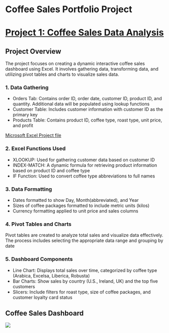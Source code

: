 # Coffee Sales Portfolio Project

# [Project 1: Coffee Sales Data Analysis](https://akedataanalyst.github.io/microsoft_excel_portfolio_proj01-/) 

## Project Overview
The project focuses on creating a dynamic interactive coffee sales dashboard using Excel. It involves gathering data, transforming data, and utilizing pivot tables and charts to visualize sales data.

### 1. Data Gathering 
- Orders Tab: Contains order ID, order date, customer ID, product ID, and quantity. Additional data will be populated using lookup functions
- Customer Table: Includes customer information with customer ID as the primary key
- Products Table: Contains product ID, coffee type, roast type, unit price, and profit

[Microsoft Excel Project file](https://github.com/akeDataAnalyst/microsoft_excel_portfolio_proj01-/blob/main/coffeeOrdersProject.xlsx)
  
### 2. Excel Functions Used 
- XLOOKUP: Used for gathering customer data based on customer ID
- INDEX-MATCH: A dynamic formula for retrieving product information based on product ID and coffee type
- IF Function: Used to convert coffee type abbreviations to full names

### 3. Data Formatting 
- Dates formatted to show Day, Month(abbreviated), and Year
- Sizes of coffee packages formatted to include metric units (kilos)
- Currency formatting applied to unit price and sales columns

### 4. Pivot Tables and Charts
Pivot tables are created to analyze total sales and visualize data effectively. The process includes selecting the appropriate data range and grouping by date 

### 5. Dashboard Components
- Line Chart: Displays total sales over time, categorized by coffee type (Arabica, Excelsa, Liberica, Robusta)
- Bar Charts: Show sales by country (U.S., Ireland, UK) and the top five customers
- Slicers: Include filters for roast type, size of coffee packages, and customer loyalty card status

## Coffee Sales Dashboard
![](https://github.com/akeDataAnalyst/microsoft_excel_portfolio_proj01-/blob/main/Coffeesales.JPG)






